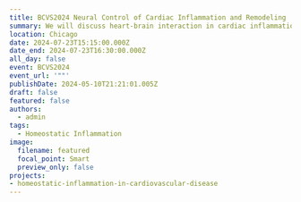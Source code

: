 ```yaml
---
title: BCVS2024 Neural Control of Cardiac Inflammation and Remodeling
summary: We will discuss heart-brain interaction in cardiac inflammation and remodeling. 
location: Chicago
date: 2024-07-23T15:15:00.000Z
date_end: 2024-07-23T16:30:00.000Z
all_day: false
event: BCVS2024
event_url: '""'
publishDate: 2024-05-10T21:21:01.005Z
draft: false
featured: false
authors:
  - admin
tags:
  - Homeostatic Inflammation
image:
  filename: featured
  focal_point: Smart
  preview_only: false
projects: 
- homeostatic-inflammation-in-cardiovascular-disease
---
```

